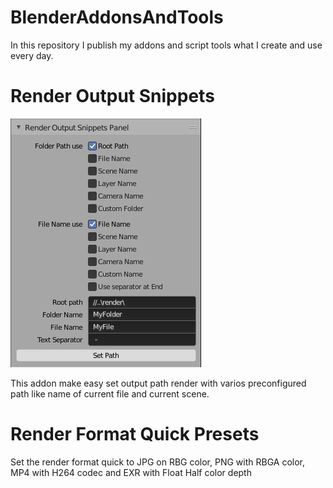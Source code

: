 # BlenderAddonsAndTools
In this repository I publish my addons and script tools what I create and use every day.

# Render Output Snippets

![Render Output Snippets](/PanelPreview.PNG)

This addon make easy set output path render with varios preconfigured path like name of current file and current scene.


# Render Format Quick Presets

Set the render format quick to JPG on RBG color, PNG with RBGA color, MP4 with H264 codec and EXR with Float Half color depth
